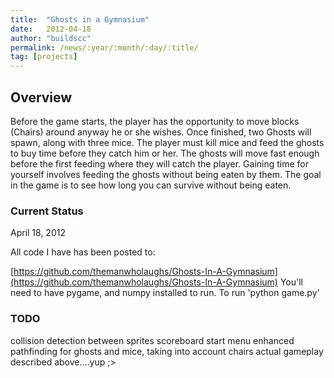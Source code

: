```yaml
---
title:  "Ghosts in a Gymnasium"
date:   2012-04-18
author: "buildscc"
permalink: /news/:year/:month/:day/:title/
tag: [projects]
---
```


## Overview

Before the game starts, the player has the opportunity to move blocks (Chairs) around anyway he or she wishes. Once finished, two Ghosts will spawn, along with three mice. The player must kill mice and feed the ghosts to buy time before they catch him or her. The ghosts will move fast enough before the first feeding where they will catch the player. Gaining time for yourself involves feeding the ghosts without being eaten by them. The goal in the game is to see how long you can survive without being eaten.

### Current Status

April 18, 2012

All code I have has been posted to:

[https://github.com/themanwholaughs/Ghosts-In-A-Gymnasium](https://github.com/themanwholaughs/Ghosts-In-A-Gymnasium)
You'll need to have pygame, and numpy installed to run. To run 'python game.py'

### TODO

collision detection between sprites scoreboard start menu enhanced pathfinding for ghosts and mice, taking into account chairs actual gameplay described above....yup ;>